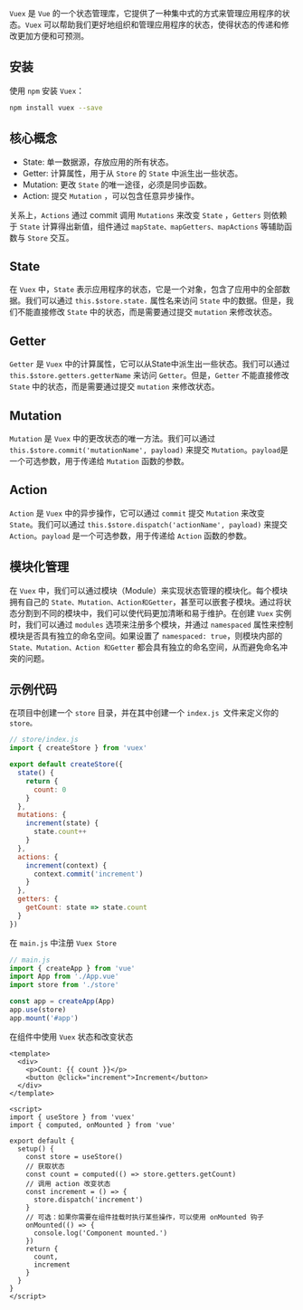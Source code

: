 `Vuex` 是 `Vue` 的一个状态管理库，它提供了一种集中式的方式来管理应用程序的状态。`Vuex` 可以帮助我们更好地组织和管理应用程序的状态，使得状态的传递和修改更加方便和可预测。

## 安装
使用 `npm` 安装 `Vuex`：
```bash
npm install vuex --save
```

## 核心概念
* State: 单一数据源，存放应用的所有状态。
* Getter: 计算属性，用于从 `Store` 的 `State` 中派生出一些状态。
* Mutation: 更改 `State` 的唯一途径，必须是同步函数。
* Action: 提交 `Mutation` ，可以包含任意异步操作。 

关系上，`Actions` 通过 commit 调用 `Mutations` 来改变 `State` ，`Getters` 则依赖于 `State` 计算得出新值，组件通过 `mapState、mapGetters、mapActions` 等辅助函数与 `Store` 交互。

## State

在 `Vuex` 中，`State` 表示应用程序的状态，它是一个对象，包含了应用中的全部数据。我们可以通过 `this.$store.state.` 属性名来访问 `State` 中的数据。但是，我们不能直接修改 `State` 中的状态，而是需要通过提交 `mutation` 来修改状态。

## Getter
`Getter` 是 `Vuex` 中的计算属性，它可以从State中派生出一些状态。我们可以通过 `this.$store.getters.getterName` 来访问 `Getter`。但是，`Getter` 不能直接修改 `State` 中的状态，而是需要通过提交 `mutation` 来修改状态。

## Mutation
`Mutation` 是 `Vuex` 中的更改状态的唯一方法。我们可以通过 `this.$store.commit('mutationName', payload)` 来提交 `Mutation`。`payload`是一个可选参数，用于传递给 `Mutation` 函数的参数。

## Action
`Action` 是 `Vuex` 中的异步操作，它可以通过 `commit` 提交 `Mutation` 来改变 `State`。我们可以通过 `this.$store.dispatch('actionName', payload)` 来提交 `Action`。`payload` 是一个可选参数，用于传递给 `Action` 函数的参数。

## 模块化管理

在 `Vuex` 中，我们可以通过模块（Module）来实现状态管理的模块化。每个模块拥有自己的 `State、Mutation、Action和Getter`，甚至可以嵌套子模块。通过将状态分割到不同的模块中，我们可以使代码更加清晰和易于维护。在创建 `Vuex` 实例时，我们可以通过 `modules` 选项来注册多个模块，并通过 `namespaced` 属性来控制模块是否具有独立的命名空间。如果设置了 `namespaced: true`，则模块内部的 `State、Mutation、Action 和Getter` 都会具有独立的命名空间，从而避免命名冲突的问题。

## 示例代码
在项目中创建一个 `store` 目录，并在其中创建一个 `index.js `文件来定义你的 `store。`
```js
// store/index.js
import { createStore } from 'vuex'

export default createStore({
  state() {
    return {
      count: 0
    }
  },
  mutations: {
    increment(state) {
      state.count++
    }
  },
  actions: {
    increment(context) {
      context.commit('increment')
    }
  },
  getters: {
    getCount: state => state.count
  }
})
```
在 `main.js` 中注册 `Vuex Store`
```js
// main.js
import { createApp } from 'vue'
import App from './App.vue'
import store from './store'

const app = createApp(App)
app.use(store)
app.mount('#app')
```
在组件中使用 `Vuex` 状态和改变状态
```vue
<template>
  <div>
    <p>Count: {{ count }}</p>
    <button @click="increment">Increment</button>
  </div>
</template>

<script>
import { useStore } from 'vuex'
import { computed, onMounted } from 'vue'

export default {
  setup() {
    const store = useStore()
    // 获取状态
    const count = computed(() => store.getters.getCount)
    // 调用 action 改变状态
    const increment = () => {
      store.dispatch('increment')
    }
    // 可选：如果你需要在组件挂载时执行某些操作，可以使用 onMounted 钩子
    onMounted(() => {
      console.log('Component mounted.')
    })
    return {
      count,
      increment
    }
  }
}
</script>
```
